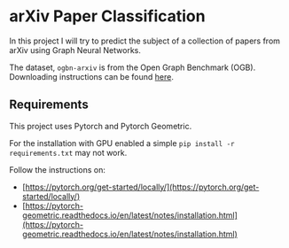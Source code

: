 # arXiv Paper Classification

In this project I will try to predict the subject of a collection of papers from arXiv using Graph Neural Networks.

The dataset, `ogbn-arxiv` is from the Open Graph Benchmark (OGB). Downloading instructions can be found [here](https://ogb.stanford.edu/docs/nodeprop/#ogbn-arxiv).


## Requirements

This project uses Pytorch and Pytorch Geometric.

For the installation with GPU enabled a simple `pip install -r requirements.txt`
may not work.

Follow the instructions on:

  - [https://pytorch.org/get-started/locally/](https://pytorch.org/get-started/locally/)
  - [https://pytorch-geometric.readthedocs.io/en/latest/notes/installation.html](https://pytorch-geometric.readthedocs.io/en/latest/notes/installation.html)

